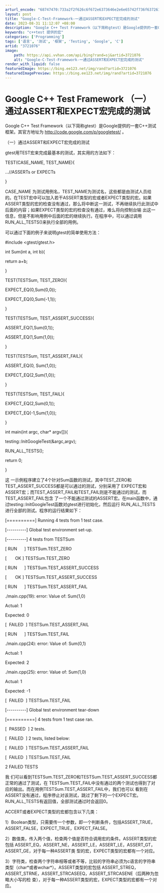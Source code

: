 ```yaml
---
arturl_encode: "68747470:733a2f2f626c6f672e6373646e2e6e65742f736f6372617465:732f61727469636c652f64657461696c732f33373231303736"
layout: post
title: "Google-C-Test-Framework-一通过ASSERT和EXPECT宏完成的测试"
date: 2023-08-31 11:12:07 +08:00
description: "Google C++ Test Framework（以下简称gtest）是Google提供的一套C+"
keywords: "c++test 提供的宏"
categories: ['Programming']
tags: ['语言', '测试', '框架', 'Testing', 'Google', 'C']
artid: "3721076"
image:
    path: https://api.vvhan.com/api/bing?rand=sj&artid=3721076
    alt: "Google-C-Test-Framework-一通过ASSERT和EXPECT宏完成的测试"
render_with_liquid: false
featuredImage: https://bing.ee123.net/img/rand?artid=3721076
featuredImagePreview: https://bing.ee123.net/img/rand?artid=3721076
---
```


# Google C++ Test Framework （一）通过ASSERT和EXPECT宏完成的测试

Google C++ Test Framework（以下简称gtest）是Google提供的一套C++测试框架。其官方地址为
<http://code.google.com/p/googletest/>
。
  
  
（一）通过ASSERT和EXPECT宏完成的测试
  
gtest用TEST宏来完成最基本的测试，其实用的方法如下：
  
TEST(CASE\_NAME, TEST\_NAME){
  
...//ASSERTs or EXPECTs
  
}
  
  
CASE\_NAME 为测试用例名，TEST\_NAME为测试名，这些都是由测试人员给的。在TEST宏中可以加入若干ASSERT类型的宏或者EXPECT类型的宏。如果 ASSERT类型的宏的检查没有通过，那么将中断这一测试，不再继续执行此测试中后面的内容；如果EXPECT类型的宏的检查没有通过，难么将向控制台输 出这一信息，但是不影响用例中后面的宏的继续执行。在程序中，可以通过调用RUN\_ALL\_TESTS()来执行全部的用例。
  
  
可以通过下面的例子来说明gtest的简单使用方法：
  
#include <gtest/gtest.h>
  
  
int Sum(int a, int b){
  
return a+b;
  
}
  
  
TEST(TESTSum, TEST\_ZERO){
  
EXPECT\_EQ(0,Sum(0,0));
  
EXPECT\_EQ(0,Sum(-1,1));
  
}
  
  
TEST(TESTSum, TEST\_ASSERT\_SUCCESS){
  
ASSERT\_EQ(1,Sum(0,1));
  
ASSERT\_EQ(1,Sum(1,0));
  
}
  
  
TEST(TESTSum, TEST\_ASSERT\_FAIL){
  
ASSERT\_EQ(0, Sum(1,0));
  
EXPECT\_EQ(2,Sum(1,0));
  
}
  
  
TEST(TESTSum, TEST\_FAIL){
  
EXPECT\_EQ(2,Sum(0,1));
  
EXPECT\_EQ(-1,Sum(1,0));
  
}
  
  
int main(int argc, char\* argv[]){
  
testing::InitGoogleTest(&argc,argv);
  
RUN\_ALL\_TESTS();
  
return 0;
  
}
  
  
这 一示例程序建立了4个针对Sum函数的测试，其中TEST\_ZERO和TEST\_ASSERT\_SUCCESS都是可以通过的测试，分别采用了 EXPECT宏和ASSERT宏；而TEST\_ASSERT\_FAIL和TEST\_FAIL则是不能通过的测试，而TEST\_ASSERT\_FAIL包含 了一个不能通过测试的ASSERT宏。在main函数中，通过testing::InitGoogleTest函数对gtest进行初始化，然后运行 RUN\_ALL\_TESTS进行全部的测试。程序的运行结果如下：
  
  
[==========] Running 4 tests from 1 test case.
  
[----------] Global test environment set-up.
  
[----------] 4 tests from TESTSum
  
[ RUN      ] TESTSum.TEST\_ZERO
  
[       OK ] TESTSum.TEST\_ZERO
  
[ RUN      ] TESTSum.TEST\_ASSERT\_SUCCESS
  
[       OK ] TESTSum.TEST\_ASSERT\_SUCCESS
  
[ RUN      ] TESTSum.TEST\_ASSERT\_FAIL
  
./main.cpp(19): error: Value of: Sum(1,0)
  
Actual: 1
  
Expected: 0
  
[  FAILED  ] TESTSum.TEST\_ASSERT\_FAIL
  
[ RUN      ] TESTSum.TEST\_FAIL
  
./main.cpp(24): error: Value of: Sum(0,1)
  
Actual: 1
  
Expected: 2
  
./main.cpp(25): error: Value of: Sum(1,0)
  
Actual: 1
  
Expected: -1
  
[  FAILED  ] TESTSum.TEST\_FAIL
  
[----------] Global test environment tear-down
  
[==========] 4 tests from 1 test case ran.
  
[  PASSED  ] 2 tests.
  
[  FAILED  ] 2 tests, listed below:
  
[  FAILED  ] TESTSum.TEST\_ASSERT\_FAIL
  
[  FAILED  ] TESTSum.TEST\_FAIL
  
  
2 FAILED TESTS
  
  
我 们可以看到TESTSum.TEST\_ZERO和TESTSum.TEST\_ASSERT\_SUCCESS都正常的通过了测试，在 TESTSum.TEST\_FAIL中没有通过的两个测试也得到了对应的输出。而在用例TESTSum.TEST\_ASSERT\_FAIL中，我们也可以 看到在ASSERT没有通过，程序停止对该测试，跳过了剩下的一个EXPECT宏。RUN\_ALL\_TESTS有返回值，全部测试通过时会返回0。
  
  
ACCERT或者EXPECT类型的宏都包含以下几类：
  
1）Boolean类型，只需要传一个参数，即一个判断条件，包括ASSERT\_TRUE，ASSERT\_FALSE，EXPECT\_TRUE，EXPECT\_FALSE。
  
2）数值类，传入两个值，检查两个值是否符合调用宏的条件。ASSERT类型的宏包括 ASSERT\_EQ，ASSERT\_NE，ASSERT\_LE，ASSERT\_LE，ASSERT\_GT，ASSERT\_GE，对于每一种ASSERT类 型的宏，EXPECT类型的宏都有一个对应。
  
3）字符类，检查两个字符串相等或者不等，比较的字符串必须为c语言的字符串类型（char\*或者wchar\*）。ASSERT类型的宏包括 ASSERT\_STREQ，ASSERT\_STRNE，ASSERT\_STRCASEEQ，ASSERT\_STRCASENE（后两种为忽略大小写的检 查），对于每一种ASSERT类型的宏，EXPECT类型的宏都有一个对应。